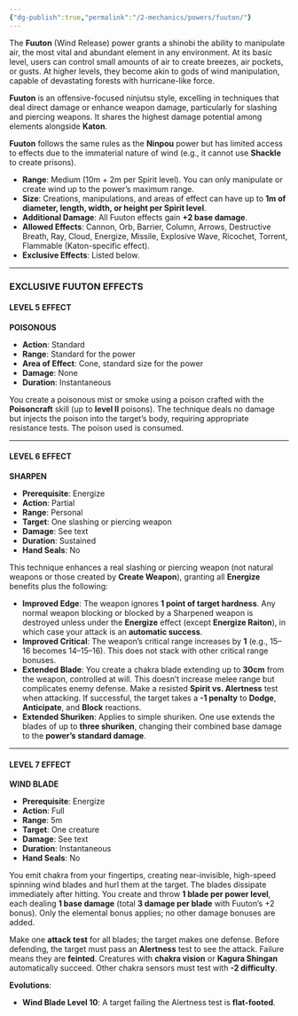 ```yaml
---
{"dg-publish":true,"permalink":"/2-mechanics/powers/fuuton/"}
---
```


The **Fuuton** (Wind Release) power grants a shinobi the ability to manipulate air, the most vital and abundant element in any environment. At its basic level, users can control small amounts of air to create breezes, air pockets, or gusts. At higher levels, they become akin to gods of wind manipulation, capable of devastating forests with hurricane-like force.

**Fuuton** is an offensive-focused ninjutsu style, excelling in techniques that deal direct damage or enhance weapon damage, particularly for slashing and piercing weapons. It shares the highest damage potential among elements alongside **Katon**.

**Fuuton** follows the same rules as the **Ninpou** power but has limited access to effects due to the immaterial nature of wind (e.g., it cannot use **Shackle** to create prisons).

- **Range**: Medium (10m + 2m per Spirit level). You can only manipulate or create wind up to the power’s maximum range.
- **Size**: Creations, manipulations, and areas of effect can have up to **1m of diameter, length, width, or height per Spirit level**.
- **Additional Damage**: All Fuuton effects gain **+2 base damage**.
- **Allowed Effects**: Cannon, Orb, Barrier, Column, Arrows, Destructive Breath, Ray, Cloud, Energize, Missile, Explosive Wave, Ricochet, Torrent, Flammable (Katon-specific effect).
- **Exclusive Effects**: Listed below.

---

### EXCLUSIVE FUUTON EFFECTS

#### LEVEL 5 EFFECT

**POISONOUS**

- **Action**: Standard
- **Range**: Standard for the power
- **Area of Effect**: Cone, standard size for the power
- **Damage**: None
- **Duration**: Instantaneous

You create a poisonous mist or smoke using a poison crafted with the **Poisoncraft** skill (up to **level II** poisons). The technique deals no damage but injects the poison into the target’s body, requiring appropriate resistance tests. The poison used is consumed.

---

#### LEVEL 6 EFFECT

**SHARPEN**

- **Prerequisite**: Energize
- **Action**: Partial
- **Range**: Personal
- **Target**: One slashing or piercing weapon
- **Damage**: See text
- **Duration**: Sustained
- **Hand Seals**: No

This technique enhances a real slashing or piercing weapon (not natural weapons or those created by **Create Weapon**), granting all **Energize** benefits plus the following:

- **Improved Edge**: The weapon ignores **1 point of target hardness**. Any normal weapon blocking or blocked by a Sharpened weapon is destroyed unless under the **Energize** effect (except **Energize Raiton**), in which case your attack is an **automatic success**.
- **Improved Critical**: The weapon’s critical range increases by **1** (e.g., 15–16 becomes 14–15–16). This does not stack with other critical range bonuses.
- **Extended Blade**: You create a chakra blade extending up to **30cm** from the weapon, controlled at will. This doesn’t increase melee range but complicates enemy defense. Make a resisted **Spirit vs. Alertness** test when attacking. If successful, the target takes a **-1 penalty** to **Dodge**, **Anticipate**, and **Block** reactions.
- **Extended Shuriken**: Applies to simple shuriken. One use extends the blades of up to **three shuriken**, changing their combined base damage to the **power’s standard damage**.

---

#### LEVEL 7 EFFECT

**WIND BLADE**

- **Prerequisite**: Energize
- **Action**: Full
- **Range**: 5m
- **Target**: One creature
- **Damage**: See text
- **Duration**: Instantaneous
- **Hand Seals**: No

You emit chakra from your fingertips, creating near-invisible, high-speed spinning wind blades and hurl them at the target. The blades dissipate immediately after hitting. You create and throw **1 blade per power level**, each dealing **1 base damage** (total **3 damage per blade** with Fuuton’s +2 bonus). Only the elemental bonus applies; no other damage bonuses are added.

Make one **attack test** for all blades; the target makes one defense. Before defending, the target must pass an **Alertness** test to see the attack. Failure means they are **feinted**. Creatures with **chakra vision** or **Kagura Shingan** automatically succeed. Other chakra sensors must test with **-2 difficulty**.

**Evolutions**:

- **Wind Blade Level 10**: A target failing the Alertness test is **flat-footed**.